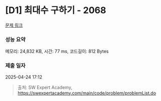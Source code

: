 # [D1] 최대수 구하기 - 2068 

[문제 링크](https://swexpertacademy.com/main/code/problem/problemDetail.do?contestProbId=AV5QQhbqA4QDFAUq) 

### 성능 요약

메모리: 24,832 KB, 시간: 77 ms, 코드길이: 812 Bytes

### 제출 일자

2025-04-24 17:12



> 출처: SW Expert Academy, https://swexpertacademy.com/main/code/problem/problemList.do
